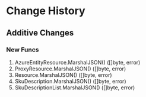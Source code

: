 # Change History

## Additive Changes

### New Funcs

1. AzureEntityResource.MarshalJSON() ([]byte, error)
1. ProxyResource.MarshalJSON() ([]byte, error)
1. Resource.MarshalJSON() ([]byte, error)
1. SkuDescription.MarshalJSON() ([]byte, error)
1. SkuDescriptionList.MarshalJSON() ([]byte, error)
